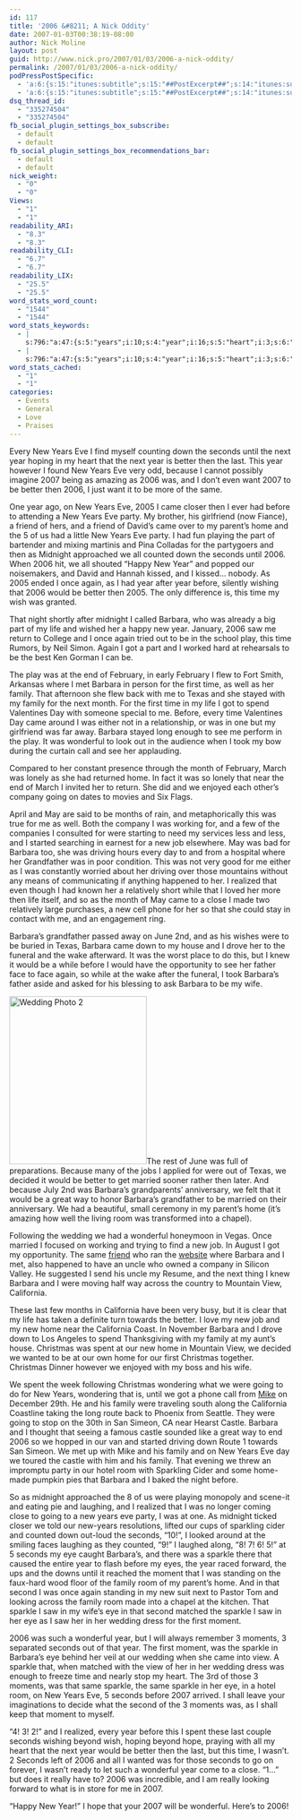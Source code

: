 ```yaml
---
id: 117
title: '2006 &#8211; A Nick Oddity'
date: 2007-01-03T00:38:19-08:00
author: Nick Moline
layout: post
guid: http://www.nick.pro/2007/01/03/2006-a-nick-oddity/
permalink: /2007/01/03/2006-a-nick-oddity/
podPressPostSpecific:
  - 'a:6:{s:15:"itunes:subtitle";s:15:"##PostExcerpt##";s:14:"itunes:summary";s:15:"##PostExcerpt##";s:15:"itunes:keywords";s:17:"##WordPressCats##";s:13:"itunes:author";s:10:"##Global##";s:15:"itunes:explicit";s:7:"Default";s:12:"itunes:block";s:7:"Default";}'
  - 'a:6:{s:15:"itunes:subtitle";s:15:"##PostExcerpt##";s:14:"itunes:summary";s:15:"##PostExcerpt##";s:15:"itunes:keywords";s:17:"##WordPressCats##";s:13:"itunes:author";s:10:"##Global##";s:15:"itunes:explicit";s:7:"Default";s:12:"itunes:block";s:7:"Default";}'
dsq_thread_id:
  - "335274504"
  - "335274504"
fb_social_plugin_settings_box_subscribe:
  - default
  - default
fb_social_plugin_settings_box_recommendations_bar:
  - default
  - default
nick_weight:
  - "0"
  - "0"
Views:
  - "1"
  - "1"
readability_ARI:
  - "8.3"
  - "8.3"
readability_CLI:
  - "6.7"
  - "6.7"
readability_LIX:
  - "25.5"
  - "25.5"
word_stats_word_count:
  - "1544"
  - "1544"
word_stats_keywords:
  - |
    s:796:"a:47:{s:5:"years";i:10;s:4:"year";i:16;s:5:"heart";i:3;s:6:"better";i:6;s:7:"because";i:3;i:2007;i:5;i:2006;i:11;s:4:"same";i:4;i:2005;i:3;s:4:"came";i:6;s:5:"party";i:4;s:6:"friend";i:3;s:8:"parent's";i:3;s:4:"home";i:8;s:4:"part";i:3;s:8:"midnight";i:4;s:7:"counted";i:3;s:5:"happy";i:3;s:4:"time";i:7;s:7:"barbara";i:11;s:4:"life";i:4;s:4:"play";i:3;s:8:"february";i:3;s:4:"well";i:3;s:6:"family";i:8;s:5:"texas";i:3;s:5:"month";i:3;s:9:"wonderful";i:5;s:7:"company";i:3;s:5:"going";i:4;s:7:"driving";i:3;s:11:"grandfather";i:3;s:8:"realized";i:3;s:5:"close";i:3;s:4:"made";i:3;s:9:"barbara's";i:6;s:7:"married";i:3;s:4:"room";i:5;s:7:"wedding";i:4;s:4:"view";i:4;s:10:"california";i:4;s:9:"christmas";i:4;s:5:"spent";i:3;s:6:"castle";i:3;s:7:"sparkle";i:7;s:6:"moment";i:4;s:7:"moments";i:3;}";
  - |
    s:796:"a:47:{s:5:"years";i:10;s:4:"year";i:16;s:5:"heart";i:3;s:6:"better";i:6;s:7:"because";i:3;i:2007;i:5;i:2006;i:11;s:4:"same";i:4;i:2005;i:3;s:4:"came";i:6;s:5:"party";i:4;s:6:"friend";i:3;s:8:"parent's";i:3;s:4:"home";i:8;s:4:"part";i:3;s:8:"midnight";i:4;s:7:"counted";i:3;s:5:"happy";i:3;s:4:"time";i:7;s:7:"barbara";i:11;s:4:"life";i:4;s:4:"play";i:3;s:8:"february";i:3;s:4:"well";i:3;s:6:"family";i:8;s:5:"texas";i:3;s:5:"month";i:3;s:9:"wonderful";i:5;s:7:"company";i:3;s:5:"going";i:4;s:7:"driving";i:3;s:11:"grandfather";i:3;s:8:"realized";i:3;s:5:"close";i:3;s:4:"made";i:3;s:9:"barbara's";i:6;s:7:"married";i:3;s:4:"room";i:5;s:7:"wedding";i:4;s:4:"view";i:4;s:10:"california";i:4;s:9:"christmas";i:4;s:5:"spent";i:3;s:6:"castle";i:3;s:7:"sparkle";i:7;s:6:"moment";i:4;s:7:"moments";i:3;}";
word_stats_cached:
  - "1"
  - "1"
categories:
  - Events
  - General
  - Love
  - Praises
---
```

Every New Years Eve I find myself counting down the seconds until the next year hoping in my heart that the next year is better then the last. This year however I found New Years Eve very odd, because I cannot possibly imagine 2007 being as amazing as 2006 was, and I don&#8217;t even want 2007 to be better then 2006, I just want it to be more of the same.

<!--more-->One year ago, on New Years Eve, 2005 I came closer then I ever had before to attending a New Years Eve party. My brother, his girlfriend (now Fiance), a friend of hers, and a friend of David&#8217;s came over to my parent&#8217;s home and the 5 of us had a little New Years Eve party. I had fun playing the part of bartender and mixing martinis and Pina Colladas for the partygoers and then as Midnight approached we all counted down the seconds until 2006. When 2006 hit, we all shouted &#8220;Happy New Year&#8221; and popped our noisemakers, and David and Hannah kissed, and I kissed&#8230; nobody. As 2005 ended I once again, as I had year after year before, silently wishing that 2006 would be better then 2005. The only difference is, this time my wish was granted.

That night shortly after midnight I called Barbara, who was already a big part of my life and wished her a happy new year. January, 2006 saw me return to College and I once again tried out to be in the school play, this time Rumors, by Neil Simon. Again I got a part and I worked hard at rehearsals to be the best Ken Gorman I can be.

The play was at the end of February, in early February I flew to Fort Smith, Arkansas where I met Barbara in person for the first time, as well as her family. That afternoon she flew back with me to Texas and she stayed with my family for the next month. For the first time in my life I got to spend Valentines Day with someone special to me. Before, every time Valentines Day came around I was either not in a relationship, or was in one but my girlfriend was far away. Barbara stayed long enough to see me perform in the play. It was wonderful to look out in the audience when I took my bow during the curtain call and see her applauding.

Compared to her constant presence through the month of February, March was lonely as she had returned home. In fact it was so lonely that near the end of March I invited her to return. She did and we enjoyed each other&#8217;s company going on dates to movies and Six Flags.

April and May are said to be months of rain, and metaphorically this was true for me as well. Both the company I was working for, and a few of the companies I consulted for were starting to need my services less and less, and I started searching in earnest for a new job elsewhere. May was bad for Barbara too, she was driving hours every day to and from a hospital where her Grandfather was in poor condition. This was not very good for me either as I was constantly worried about her driving over those mountains without any means of communicating if anything happened to her. I realized that even though I had known her a relatively short while that I loved her more then life itself, and so as the month of May came to a close I made two relatively large purchases, a new cell phone for her so that she could stay in contact with me, and an engagement ring.

Barbara&#8217;s grandfather passed away on June 2nd, and as his wishes were to be buried in Texas, Barbara came down to my house and I drove her to the funeral and the wake afterward. It was the worst place to do this, but I knew it would be a while before I would have the opportunity to see her father face to face again, so while at the wake after the funeral, I took Barbara&#8217;s father aside and asked for his blessing to ask Barbara to be my wife.

[<img class="alignright size-medium wp-image-837" title="Wedding Photo 2" alt="Wedding Photo 2" src="https://i2.wp.com/www.nick.pro/wp-content/uploads/2007/01/141_6538339187_7847_n1-e1347661883855-245x300.jpg?resize=245%2C300&#038;ssl=1" width="245" height="300" data-recalc-dims="1" />](https://i0.wp.com/www.nick.pro/wp-content/uploads/2007/01/141_6538339187_7847_n1.jpg?ssl=1)The rest of June was full of preparations. Because many of the jobs I applied for were out of Texas, we decided it would be better to get married sooner rather then later. And because July 2nd was Barbara&#8217;s grandparents&#8217; anniversary, we felt that it would be a great way to honor Barbara&#8217;s grandfather to be married on their anniversary. We had a beautiful, small ceremony in my parent&#8217;s home (it&#8217;s amazing how well the living room was transformed into a chapel).

Following the wedding we had a wonderful honeymoon in Vegas. Once married I focused on working and trying to find a new job. In August I got my opportunity. The same [friend](http://danilo.ariadoss.com/) who ran the [website](http://www.hogwartslive.com/) where Barbara and I met, also happened to have an uncle who owned a company in Silicon Valley. He suggested I send his uncle my Resume, and the next thing I knew Barbara and I were moving half way across the country to Mountain View, California.

These last few months in California have been very busy, but it is clear that my life has taken a definite turn towards the better. I love my new job and my new home near the California Coast. In November Barbara and I drove down to Los Angeles to spend Thanksgiving with my family at my aunt&#8217;s house. Christmas was spent at our new home in Mountain View, we decided we wanted to be at our own home for our first Christmas together. Christmas Dinner however we enjoyed with my boss and his wife.

We spent the week following Christmas wondering what we were going to do for New Years, wondering that is, until we got a phone call from [Mike](http://www.goosite.net/) on December 29th. He and his family were traveling south along the California Coastline taking the long route back to Phoenix from Seattle. They were going to stop on the 30th in San Simeon, CA near Hearst Castle. Barbara and I thought that seeing a famous castle sounded like a great way to end 2006 so we hopped in our van and started driving down Route 1 towards San Simeon. We met up with Mike and his family and on New Years Eve day we toured the castle with him and his family. That evening we threw an impromptu party in our hotel room with Sparkling Cider and some home-made pumpkin pies that Barbara and I baked the night before.

So as midnight approached the 8 of us were playing monopoly and scene-it and eating pie and laughing, and I realized that I was no longer coming close to going to a new years eve party, I was at one. As midnight ticked closer we told our new-years resolutions, lifted our cups of sparkling cider and counted down out-loud the seconds, &#8220;10!&#8221;, I looked around at the smiling faces laughing as they counted, &#8220;9!&#8221; I laughed along, &#8220;8! 7! 6! 5!&#8221; at 5 seconds my eye caught Barbara&#8217;s, and there was a sparkle there that caused the entire year to flash before my eyes, the year raced forward, the ups and the downs until it reached the moment that I was standing on the faux-hard wood floor of the family room of my parent&#8217;s home. And in that second I was once again standing in my new suit next to Pastor Tom and looking across the family room made into a chapel at the kitchen. That sparkle I saw in my wife&#8217;s eye in that second matched the sparkle I saw in her eye as I saw her in her wedding dress for the first moment.

2006 was such a wonderful year, but I will always remember 3 moments, 3 separated seconds out of that year. The first moment, was the sparkle in Barbara&#8217;s eye behind her veil at our wedding when she came into view. A sparkle that, when matched with the view of her in her wedding dress was enough to freeze time and nearly stop my heart. The 3rd of those 3 moments, was that same sparkle, the same sparkle in her eye, in a hotel room, on New Years Eve, 5 seconds before 2007 arrived. I shall leave your imaginations to decide what the second of the 3 moments was, as I shall keep that moment to myself.

&#8220;4! 3! 2!&#8221; and I realized, every year before this I spent these last couple seconds wishing beyond wish, hoping beyond hope, praying with all my heart that the next year would be better then the last, but this time, I wasn&#8217;t. 2 Seconds left of 2006 and all I wanted was for those seconds to go on forever, I wasn&#8217;t ready to let such a wonderful year come to a close. &#8220;1&#8230;&#8221; but does it really have to? 2006 was incredible, and I am really looking forward to what is in store for me in 2007.

&#8220;Happy New Year!&#8221; I hope that your 2007 will be wonderful. Here&#8217;s to 2006!